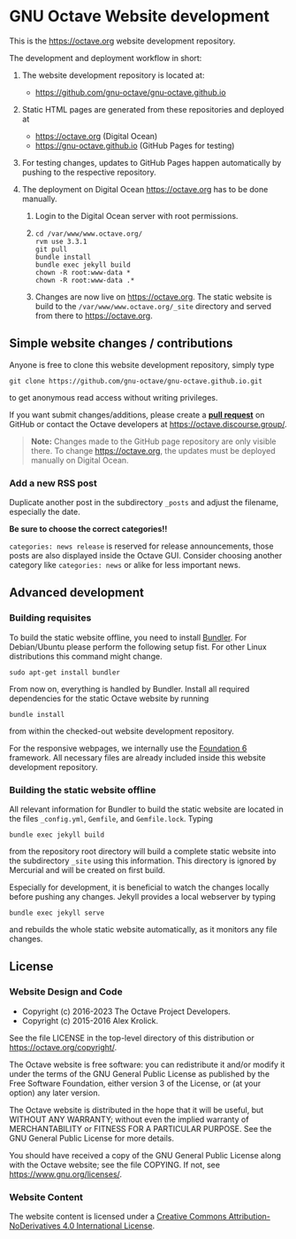 # GNU Octave Website development

This is the <https://octave.org> website development repository.

The development and deployment workflow in short:

1. The website development repository is located at:
   - <https://github.com/gnu-octave/gnu-octave.github.io>

2. Static HTML pages are generated from these repositories
   and deployed at
   - <https://octave.org> (Digital Ocean)
   - <https://gnu-octave.github.io> (GitHub Pages for testing)

3. For testing changes,
   updates to GitHub Pages happen automatically by pushing to the respective repository.

4. The deployment on Digital Ocean <https://octave.org> has to be done manually.
   1. Login to the Digital Ocean server with root permissions.
   2. ```
      cd /var/www/www.octave.org/
      rvm use 3.3.1
      git pull
      bundle install
      bundle exec jekyll build
      chown -R root:www-data *
      chown -R root:www-data .*
      ```
   3. Changes are now live on <https://octave.org>.
      The static website is build to the `/var/www/www.octave.org/_site` directory
      and served from there to <https://octave.org>.

## Simple website changes / contributions

Anyone is free to clone this website development repository, simply type

    git clone https://github.com/gnu-octave/gnu-octave.github.io.git

to get anonymous read access without writing privileges.

If you want submit changes/additions, please create a
[**pull request**](https://docs.github.com/en/github/getting-started-with-github/github-glossary#pull-request)
on GitHub or contact the Octave developers at <https://octave.discourse.group/>.

> **Note:** Changes made to the GitHub page repository are only visible there.
> To change <https://octave.org>, the updates must be deployed manually on Digital Ocean.


### Add a new RSS post

Duplicate another post in the subdirectory `_posts` and adjust the filename,
especially the date.

**Be sure to choose the correct categories!!**

`categories: news release` is reserved for release announcements, those posts
are also displayed inside the Octave GUI.  Consider choosing another category
like `categories: news` or alike for less important news.


## Advanced development

### Building requisites

To build the static website offline, you need to install [Bundler][].
For Debian/Ubuntu please perform the following setup fist.
For other Linux distributions this command might change.

    sudo apt-get install bundler

From now on, everything is handled by Bundler.  Install all required
dependencies for the static Octave website by running

    bundle install

from within the checked-out website development repository.

For the responsive webpages, we internally use the [Foundation 6][Foundation]
framework.  All necessary files are already included inside this website
development repository.

[Bundler]: https://bundler.io/
[Foundation]: https://get.foundation/sites/docs/


### Building the static website offline

All relevant information for Bundler to build the static website are located in
the files `_config.yml`, `Gemfile`, and `Gemfile.lock`.  Typing

    bundle exec jekyll build

from the repository root directory will build a complete static website
into the subdirectory `_site` using this information.  This directory is
ignored by Mercurial and will be created on first build.

Especially for development, it is beneficial to watch the changes locally
before pushing any changes.  Jekyll provides a local webserver by typing

    bundle exec jekyll serve

and rebuilds the whole static website automatically, as it monitors any
file changes.


## License

### Website Design and Code

- Copyright (c) 2016-2023 The Octave Project Developers.
- Copyright (c) 2015-2016 Alex Krolick.

See the file LICENSE in the top-level directory of this distribution or
<https://octave.org/copyright/>.

The Octave website is free software: you can redistribute it and/or modify
it under the terms of the GNU General Public License as published by the
Free Software Foundation, either version 3 of the License, or (at your option)
any later version.

The Octave website is distributed in the hope that it will be useful, but
WITHOUT ANY WARRANTY; without even the implied warranty of MERCHANTABILITY
or FITNESS FOR A PARTICULAR PURPOSE.  See the GNU General Public License
for more details.

You should have received a copy of the GNU General Public License
along with the Octave website; see the file COPYING.  If not, see
<https://www.gnu.org/licenses/>.

### Website Content

The website content is licensed under a
[Creative Commons Attribution-NoDerivatives 4.0 International License](https://creativecommons.org/licenses/by-nd/4.0/).
